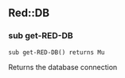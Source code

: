 Red::DB
-------

### sub get-RED-DB

```perl6
sub get-RED-DB() returns Mu
```

Returns the database connection


